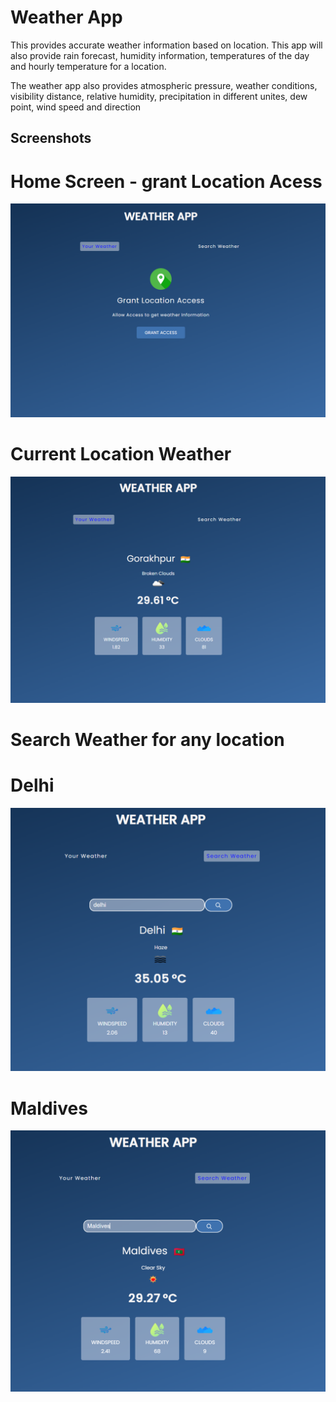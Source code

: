 
# Weather App

This provides accurate weather information based on location. This app will also provide rain forecast,
 humidity information, temperatures of the day and hourly temperature for a location.

The weather app also provides atmospheric pressure, weather conditions, visibility distance,
 relative humidity, precipitation in different unites, dew point, wind speed and direction

## Screenshots

# Home Screen - grant Location Acess
![App Screenshot](./screenshots/s1.png)

# Current Location Weather
![App Screenshot](./screenshots/s2.png)

# Search Weather for any location
# Delhi 
![App Screenshot](./screenshots/s3.png)
# Maldives
![App Screenshot](./screenshots/s4.png)

